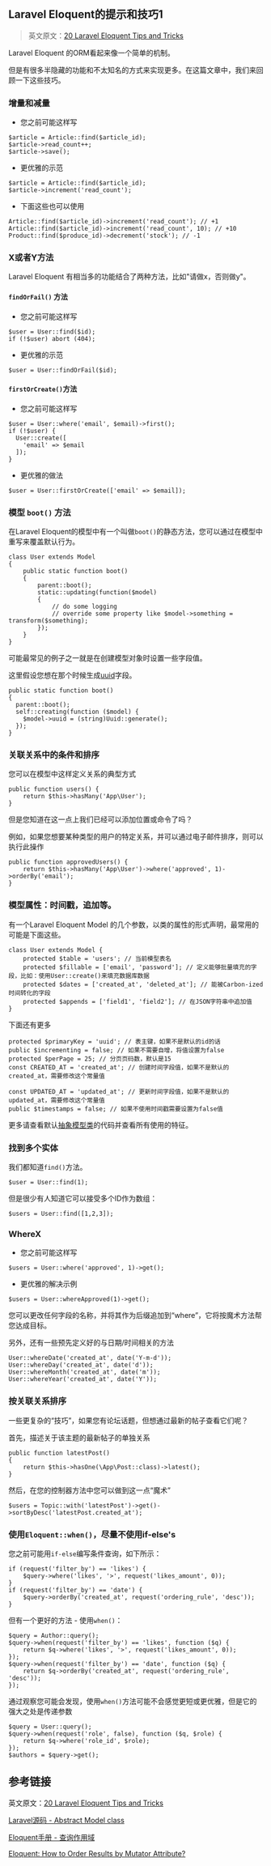 ## Laravel Eloquent的提示和技巧1

> 英文原文：[20 Laravel Eloquent Tips and Tricks](https://laravel-news.com/eloquent-tips-tricks) 

Laravel Eloquent 的ORM看起来像一个简单的机制。

但是有很多半隐藏的功能和不太知名的方式来实现更多。在这篇文章中，我们来回顾一下这些技巧。

### 增量和减量

- 您之前可能这样写
```
$article = Article::find($article_id);
$article->read_count++;
$article->save();
```

- 更优雅的示范
```
$article = Article::find($article_id);
$article->increment('read_count');
```

- 下面这些也可以使用
```
Article::find($article_id)->increment('read_count'); // +1
Article::find($article_id)->increment('read_count', 10); // +10
Product::find($produce_id)->decrement('stock'); // -1
```

### X或者Y方法

Laravel Eloquent 有相当多的功能结合了两种方法，比如"请做x，否则做y"。

#### `findOrFail()` 方法

- 您之前可能这样写
```
$user = User::find($id);
if (!$user) abort (404);
```

- 更优雅的示范
```
$user = User::findOrFail($id);
```

#### `firstOrCreate()`方法

- 您之前可能这样写
```
$user = User::where('email', $email)->first();
if (!$user) {
  User::create([
    'email' => $email
  ]);
}
```

- 更优雅的做法
```
$user = User::firstOrCreate(['email' => $email]);
```

### 模型 `boot()` 方法


在Laravel Eloquent的模型中有一个叫做`boot()`的静态方法，您可以通过在模型中重写来覆盖默认行为。

```
class User extends Model
{
    public static function boot()
    {
        parent::boot();
        static::updating(function($model)
        {
            // do some logging
            // override some property like $model->something = transform($something);
        });
    }
}
```

可能最常见的例子之一就是在创建模型对象时设置一些字段值。

这里假设您想在那个时候生成[uuid](https://github.com/webpatser/laravel-uuid)字段。


```
public static function boot()
{
  parent::boot();
  self::creating(function ($model) {
    $model->uuid = (string)Uuid::generate();
  });
}
```

### 关联关系中的条件和排序

您可以在模型中这样定义关系的典型方式

```
public function users() {
    return $this->hasMany('App\User');    
}
```

但是您知道在这一点上我们已经可以添加位置或命令了吗？

例如，如果您想要某种类型的用户的特定关系，并可以通过电子邮件排序，则可以执行此操作

```
public function approvedUsers() {
    return $this->hasMany('App\User')->where('approved', 1)->orderBy('email');
}
```

### 模型属性：时间戳，追加等。

有一个Laravel Eloquent Model 的几个参数，以类的属性的形式声明，最常用的可能是下面这些。


```
class User extends Model {
    protected $table = 'users'; // 当前模型表名
    protected $fillable = ['email', 'password']; // 定义能够批量填充的字段，比如：使用User::create()来填充数据库数据
    protected $dates = ['created_at', 'deleted_at']; // 能被Carbon-ized时间转化的字段
    protected $appends = ['field1', 'field2']; // 在JSON字符串中追加值
}
```

下面还有更多

```
protected $primaryKey = 'uuid'; // 表主键，如果不是默认的id的话
public $incrementing = false; // 如果不需要自增，将值设置为false
protected $perPage = 25; // 分页页码数，默认是15
const CREATED_AT = 'created_at'; // 创建时间字段值，如果不是默认的created_at，需要修改这个常量值

const UPDATED_AT = 'updated_at'; // 更新时间字段值，如果不是默认的updated_at，需要修改这个常量值
public $timestamps = false; // 如果不使用时间戳需要设置为false值
```

更多请查看默认[抽象模型类](https://github.com/laravel/framework/blob/5.6/src/Illuminate/Database/Eloquent/Model.php)的代码并查看所有使用的特征。


### 找到多个实体

我们都知道`find()`方法。

```
$user = User::find(1);
```

但是很少有人知道它可以接受多个ID作为数组：

```
$users = User::find([1,2,3]);
```


### WhereX

- 您之前可能这样写
```
$users = User::where('approved', 1)->get();
```

- 更优雅的解决示例
```
$users = User::whereApproved(1)->get();
```

您可以更改任何字段的名称，并将其作为后缀追加到“where”，它将按魔术方法帮您达成目标。


另外，还有一些预先定义好的与日期/时间相关的方法

```
User::whereDate('created_at', date('Y-m-d'));
User::whereDay('created_at', date('d'));
User::whereMonth('created_at', date('m'));
User::whereYear('created_at', date('Y'));
```

### 按关联关系排序

一些更复杂的“技巧”，如果您有论坛话题，但想通过最新的帖子查看它们呢？

首先，描述关于该主题的最新帖子的单独关系
```
public function latestPost()
{
    return $this->hasOne(\App\Post::class)->latest();
}
```

然后，在您的控制器方法中您可以做到这一点“魔术”

```
$users = Topic::with('latestPost')->get()->sortByDesc('latestPost.created_at');
```

### 使用`Eloquent::when()`，尽量不使用if-else's

您之前可能用`if-else`编写条件查询，如下所示：

```
if (request('filter_by') == 'likes') {
    $query->where('likes', '>', request('likes_amount', 0));
}
if (request('filter_by') == 'date') {
    $query->orderBy('created_at', request('ordering_rule', 'desc'));
}
```

但有一个更好的方法 - 使用`when()`：

```
$query = Author::query();
$query->when(request('filter_by') == 'likes', function ($q) {
    return $q->where('likes', '>', request('likes_amount', 0));
});
$query->when(request('filter_by') == 'date', function ($q) {
    return $q->orderBy('created_at', request('ordering_rule', 'desc'));
});
```

通过观察您可能会发现，使用`when()`方法可能不会感觉更短或更优雅，但是它的强大之处是传递参数

```
$query = User::query();
$query->when(request('role', false), function ($q, $role) { 
    return $q->where('role_id', $role);
});
$authors = $query->get();
```


## 参考链接

英文原文：[20 Laravel Eloquent Tips and Tricks](https://laravel-news.com/eloquent-tips-tricks) 

[Laravel源码 - Abstract Model class](https://github.com/laravel/framework/blob/5.6/src/Illuminate/Database/Eloquent/Model.php)

[Eloquent手册 - 查询作用域](https://laravel-china.org/docs/laravel/5.6/eloquent#query-scopes)

[Eloquent: How to Order Results by Mutator Attribute?](http://laraveldaily.com/eloquent-order-results-mutator-attribute/)
